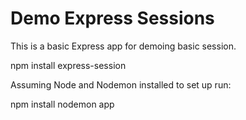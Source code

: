 # Demo Express Sessions

This is a basic Express app for demoing basic session.

npm install express-session

Assuming Node and Nodemon installed to set up run:

npm install
nodemon app
